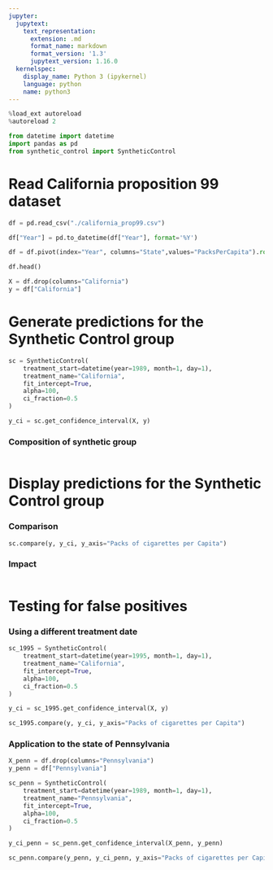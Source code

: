```yaml
---
jupyter:
  jupytext:
    text_representation:
      extension: .md
      format_name: markdown
      format_version: '1.3'
      jupytext_version: 1.16.0
  kernelspec:
    display_name: Python 3 (ipykernel)
    language: python
    name: python3
---
```


```python
%load_ext autoreload
%autoreload 2
```

```python
from datetime import datetime
import pandas as pd
from synthetic_control import SyntheticControl
```

# Read California proposition 99 dataset

```python
df = pd.read_csv("./california_prop99.csv")
```

```python
df["Year"] = pd.to_datetime(df["Year"], format='%Y')
```

```python
df = df.pivot(index="Year", columns="State",values="PacksPerCapita").round(1)
```

```python
df.head()
```

```python
X = df.drop(columns="California")
y = df["California"]
```

# Generate predictions for the Synthetic Control group

```python
sc = SyntheticControl(
    treatment_start=datetime(year=1989, month=1, day=1), 
    treatment_name="California",
    fit_intercept=True, 
    alpha=100, 
    ci_fraction=0.5
)
```

```python
y_ci = sc.get_confidence_interval(X, y)
```

### Composition of synthetic group

```python

```

# Display predictions for the Synthetic Control group


### Comparison

```python
sc.compare(y, y_ci, y_axis="Packs of cigarettes per Capita")
```

### Impact

```python

```

# Testing for false positives


### Using a different treatment date

```python
sc_1995 = SyntheticControl(
    treatment_start=datetime(year=1995, month=1, day=1), 
    treatment_name="California",
    fit_intercept=True, 
    alpha=100, 
    ci_fraction=0.5
)
```

```python
y_ci = sc_1995.get_confidence_interval(X, y)
```

```python
sc_1995.compare(y, y_ci, y_axis="Packs of cigarettes per Capita")
```

### Application to the state of Pennsylvania 

```python
X_penn = df.drop(columns="Pennsylvania")
y_penn = df["Pennsylvania"]
```

```python
sc_penn = SyntheticControl(
    treatment_start=datetime(year=1989, month=1, day=1), 
    treatment_name="Pennsylvania",
    fit_intercept=True, 
    alpha=100, 
    ci_fraction=0.5
)
```

```python
y_ci_penn = sc_penn.get_confidence_interval(X_penn, y_penn)
```

```python
sc_penn.compare(y_penn, y_ci_penn, y_axis="Packs of cigarettes per Capita")
```

```python

```
